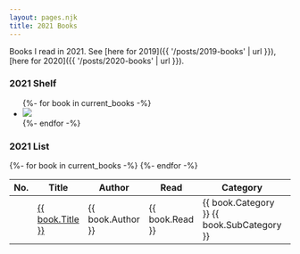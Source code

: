 ```yaml
---
layout: pages.njk
title: 2021 Books
---
```

Books I read in 2021. See [here for 2019]({{ '/posts/2019-books' | url }}), [here for 2020]({{ '/posts/2020-books' | url }}).

<h3 id="book-shelf">2021 Shelf</h2>

<ul class="book-shelf-container">
  {%- for book in current_books -%}
    <li><a href="{{ book.GoodreadsURL }}">
      <img class="book" src="{{ book.CoverURL }}">
    </a></li>
  {%- endfor -%}
</ul>

<h3 id="book-shelf">2021 List</h2>

<div class="book-list-container">
  <table>
    <thead>
      <tr>
        <th>No.</th><th>Title</th><th>Author</th><th>Read</th><th>Category</th><th>Pages</th>
      </tr>
    </thead>
    <tbody>
      {%- for book in current_books -%}
      <tr>
        <td class="table-row-number"></td><td><a href="{{ book.GoodreadsURL }}">{{ book.Title }}</a></td><td>{{ book.Author }}</td><td>{{ book.Read }}</td><td>{{ book.Category }} <span class="meta-text">{{ book.SubCategory }}</span></td><td class="center">{{ book.Pages }}</td>
      </tr>
      {%- endfor -%}
    </tbody>
  </table>
</div>
